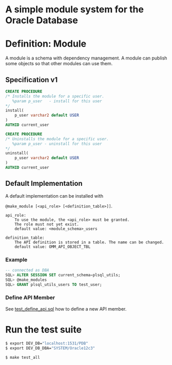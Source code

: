 # A simple module system for the Oracle Database

# Definition: Module 
A module is a schema with dependency management. 
A module can publish some objects so that other modules can use them.

## Specification v1

```sql
CREATE PROCEDURE 
/* Installs the module for a specific user.
   %param p_user   - install for this user
*/
install(
    p_user varchar2 default USER
)
AUTHID current_user
```

```sql
CREATE PROCEDURE 
/* Uninstalls the module for a specific user.
   %param p_user - uninstall for this user
*/
uninstall(
    p_user varchar2 default USER
)
AUTHID current_user
```

## Default Implementation
A default implementation can be installed with 

`@make_module [<api_role> [<definition_table>]]`. 
```
api_role: 
    To use the module, the <api_role> must be granted. 
    The role must not yet exist.
    default value: <module_schema>_users

definition_table: 
    The API definition is stored in a table. The name can be changed. 
    default value: OMM_API_OBJECT_TBL
```

### Example 
```sql
-- connected as DBA
SQL> ALTER SESSION SET current_schema=plsql_utils;
SQL> @make_modules 
SQL> GRANT plsql_utils_users TO test_user; 
```



### Define API Member

See [test_define_api.sql](test_define_api.sql) how to define a new  API member.



# Run the test suite

```bash
$ export DEV_DB="localhost:1531/PDB"
$ export DEV_DB_DBA="SYSTEM/Oracle12c3"

$ make test_all  

```
